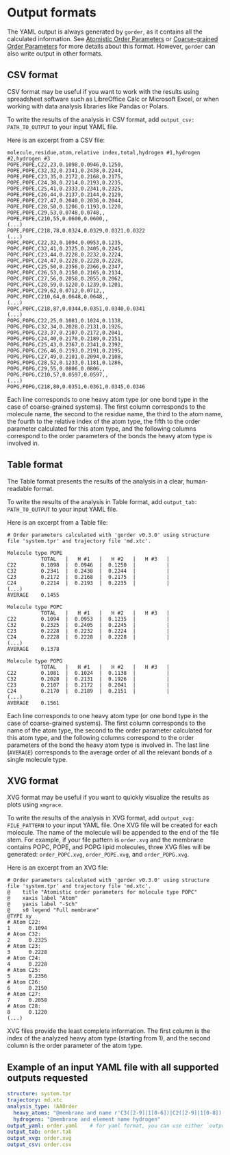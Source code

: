 # Output formats

The YAML output is always generated by `gorder`, as it contains all the calculated information. See [Atomistic Order Parameters](aaorder_basics.md) or [Coarse-grained Order Parameters](cgorder_basics.md) for more details about this format. However, `gorder` can also write output in other formats.

## CSV format

CSV format may be useful if you want to work with the results using spreadsheet software such as LibreOffice Calc or Microsoft Excel, or when working with data analysis libraries like Pandas or Polars.

To write the results of the analysis in CSV format, add `output_csv: PATH_TO_OUTPUT` to your input YAML file.

Here is an excerpt from a CSV file:
```csv
molecule,residue,atom,relative index,total,hydrogen #1,hydrogen #2,hydrogen #3
POPE,POPE,C22,23,0.1098,0.0946,0.1250,
POPE,POPE,C32,32,0.2341,0.2438,0.2244,
POPE,POPE,C23,35,0.2172,0.2168,0.2175,
POPE,POPE,C24,38,0.2214,0.2193,0.2235,
POPE,POPE,C25,41,0.2333,0.2341,0.2325,
POPE,POPE,C26,44,0.2137,0.2144,0.2129,
POPE,POPE,C27,47,0.2040,0.2036,0.2044,
POPE,POPE,C28,50,0.1206,0.1193,0.1220,
POPE,POPE,C29,53,0.0748,0.0748,,
POPE,POPE,C210,55,0.0600,0.0600,,
(...)
POPE,POPE,C218,78,0.0324,0.0329,0.0321,0.0322
(...)
POPC,POPC,C22,32,0.1094,0.0953,0.1235,
POPC,POPC,C32,41,0.2325,0.2405,0.2245,
POPC,POPC,C23,44,0.2228,0.2232,0.2224,
POPC,POPC,C24,47,0.2228,0.2228,0.2228,
POPC,POPC,C25,50,0.2356,0.2366,0.2347,
POPC,POPC,C26,53,0.2150,0.2165,0.2134,
POPC,POPC,C27,56,0.2058,0.2055,0.2062,
POPC,POPC,C28,59,0.1220,0.1239,0.1201,
POPC,POPC,C29,62,0.0712,0.0712,,
POPC,POPC,C210,64,0.0648,0.0648,,
(...)
POPC,POPC,C218,87,0.0344,0.0351,0.0340,0.0341
(...)
POPG,POPG,C22,25,0.1081,0.1024,0.1138,
POPG,POPG,C32,34,0.2028,0.2131,0.1926,
POPG,POPG,C23,37,0.2107,0.2172,0.2041,
POPG,POPG,C24,40,0.2170,0.2189,0.2151,
POPG,POPG,C25,43,0.2367,0.2341,0.2392,
POPG,POPG,C26,46,0.2193,0.2191,0.2195,
POPG,POPG,C27,49,0.2101,0.2094,0.2108,
POPG,POPG,C28,52,0.1233,0.1181,0.1286,
POPG,POPG,C29,55,0.0806,0.0806,,
POPG,POPG,C210,57,0.0597,0.0597,,
(...)
POPG,POPG,C218,80,0.0351,0.0361,0.0345,0.0346
```

Each line corresponds to one heavy atom type (or one bond type in the case of coarse-grained systems). The first column corresponds to the molecule name, the second to the residue name, the third to the atom name, the fourth to the relative index of the atom type, the fifth to the order parameter calculated for this atom type, and the following columns correspond to the order parameters of the bonds the heavy atom type is involved in.

## Table format

The Table format presents the results of the analysis in a clear, human-readable format.

To write the results of the analysis in Table format, add `output_tab: PATH_TO_OUTPUT` to your input YAML file.

Here is an excerpt from a Table file:

```text
# Order parameters calculated with 'gorder v0.3.0' using structure file 'system.tpr' and trajectory file 'md.xtc'.

Molecule type POPE
           TOTAL   |   H #1   |   H #2   |   H #3   |
C22        0.1098  |  0.0946  |  0.1250  |          |
C32        0.2341  |  0.2438  |  0.2244  |          |
C23        0.2172  |  0.2168  |  0.2175  |          |
C24        0.2214  |  0.2193  |  0.2235  |          |
(...)
AVERAGE    0.1455

Molecule type POPC
           TOTAL   |   H #1   |   H #2   |   H #3   |
C22        0.1094  |  0.0953  |  0.1235  |          |
C32        0.2325  |  0.2405  |  0.2245  |          |
C23        0.2228  |  0.2232  |  0.2224  |          |
C24        0.2228  |  0.2228  |  0.2228  |          |
(...)
AVERAGE    0.1378

Molecule type POPG
           TOTAL   |   H #1   |   H #2   |   H #3   |
C22        0.1081  |  0.1024  |  0.1138  |          |
C32        0.2028  |  0.2131  |  0.1926  |          |
C23        0.2107  |  0.2172  |  0.2041  |          |
C24        0.2170  |  0.2189  |  0.2151  |          |
(...)
AVERAGE    0.1561
```

Each line corresponds to one heavy atom type (or one bond type in the case of coarse-grained systems). The first column corresponds to the name of the atom type, the second to the order parameter calculated for this atom type, and the following columns correspond to the order parameters of the bond the heavy atom type is involved in. The last line (`AVERAGE`) corresponds to the average order of all the relevant bonds of a single molecule type.

## XVG format

XVG format may be useful if you want to quickly visualize the results as plots using `xmgrace`.

To write the results of the analysis in XVG format, add `output_xvg: FILE_PATTERN` to your input YAML file. One XVG file will be created for each molecule. The name of the molecule will be appended to the end of the file stem. For example, if your file pattern is `order.xvg` and the membrane contains POPC, POPE, and POPG lipid molecules, three XVG files will be generated: `order_POPC.xvg`, `order_POPE.xvg`, and `order_POPG.xvg`.

Here is an excerpt from an XVG file:

```text
# Order parameters calculated with 'gorder v0.3.0' using structure file 'system.tpr' and trajectory file 'md.xtc'.
@    title "Atomistic order parameters for molecule type POPC"
@    xaxis label "Atom"
@    yaxis label "-Sch"
@    s0 legend "Full membrane"
@TYPE xy
# Atom C22:
1      0.1094 
# Atom C32:
2      0.2325 
# Atom C23:
3      0.2228 
# Atom C24:
4      0.2228 
# Atom C25:
5      0.2356 
# Atom C26:
6      0.2150 
# Atom C27:
7      0.2058 
# Atom C28:
8      0.1220 
(...)
```

XVG files provide the least complete information. The first column is the index of the analyzed heavy atom type (starting from 1), and the second column is the order parameter of the atom type.

## Example of an input YAML file with all supported outputs requested

```yaml
structure: system.tpr
trajectory: md.xtc
analysis_type: !AAOrder
  heavy_atoms: "@membrane and name r'C3([2-9]|1[0-6])|C2([2-9]|1[0-8])'"
  hydrogens: "@membrane and element name hydrogen"
output_yaml: order.yaml    # for yaml format, you can use either `output`, `output_yaml`, or `output_yml`
output_tab: order.tab
output_xvg: order.xvg
output_csv: order.csv
```